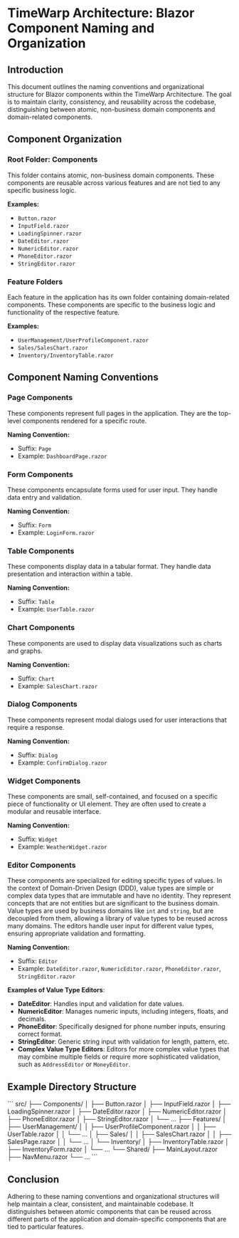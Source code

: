 # TimeWarp Architecture: Blazor Component Naming and Organization

## Introduction

This document outlines the naming conventions and organizational structure for Blazor components within the TimeWarp Architecture. The goal is to maintain clarity, consistency, and reusability across the codebase, distinguishing between atomic, non-business domain components and domain-related components.

## Component Organization

### Root Folder: Components

This folder contains atomic, non-business domain components. These components are reusable across various features and are not tied to any specific business logic.

**Examples:**
- `Button.razor`
- `InputField.razor`
- `LoadingSpinner.razor`
- `DateEditor.razor`
- `NumericEditor.razor`
- `PhoneEditor.razor`
- `StringEditor.razor`

### Feature Folders

Each feature in the application has its own folder containing domain-related components. These components are specific to the business logic and functionality of the respective feature.

**Examples:**
- `UserManagement/UserProfileComponent.razor`
- `Sales/SalesChart.razor`
- `Inventory/InventoryTable.razor`

## Component Naming Conventions

### Page Components

These components represent full pages in the application. They are the top-level components rendered for a specific route.

**Naming Convention:**
- Suffix: `Page`
- Example: `DashboardPage.razor`

### Form Components

These components encapsulate forms used for user input. They handle data entry and validation.

**Naming Convention:**
- Suffix: `Form`
- Example: `LoginForm.razor`

### Table Components

These components display data in a tabular format. They handle data presentation and interaction within a table.

**Naming Convention:**
- Suffix: `Table`
- Example: `UserTable.razor`

### Chart Components

These components are used to display data visualizations such as charts and graphs.

**Naming Convention:**
- Suffix: `Chart`
- Example: `SalesChart.razor`

### Dialog Components

These components represent modal dialogs used for user interactions that require a response.

**Naming Convention:**
- Suffix: `Dialog`
- Example: `ConfirmDialog.razor`

### Widget Components

These components are small, self-contained, and focused on a specific piece of functionality or UI element. They are often used to create a modular and reusable interface.

**Naming Convention:**
- Suffix: `Widget`
- Example: `WeatherWidget.razor`

### Editor Components

These components are specialized for editing specific types of values. In the context of Domain-Driven Design (DDD), value types are simple or complex data types that are immutable and have no identity. They represent concepts that are not entities but are significant to the business domain. Value types are used by business domains like `int` and `string`, but are decoupled from them, allowing a library of value types to be reused across many domains. The editors handle user input for different value types, ensuring appropriate validation and formatting.

**Naming Convention:**
- Suffix: `Editor`
- Example: `DateEditor.razor`, `NumericEditor.razor`, `PhoneEditor.razor`, `StringEditor.razor`

**Examples of Value Type Editors**:
- **DateEditor**: Handles input and validation for date values.
- **NumericEditor**: Manages numeric inputs, including integers, floats, and decimals.
- **PhoneEditor**: Specifically designed for phone number inputs, ensuring correct format.
- **StringEditor**: Generic string input with validation for length, pattern, etc.
- **Complex Value Type Editors**: Editors for more complex value types that may combine multiple fields or require more sophisticated validation, such as `AddressEditor` or `MoneyEditor`.

## Example Directory Structure

\```
src/
├── Components/
│   ├── Button.razor
│   ├── InputField.razor
│   ├── LoadingSpinner.razor
│   ├── DateEditor.razor
│   ├── NumericEditor.razor
│   ├── PhoneEditor.razor
│   ├── StringEditor.razor
│   └── ...
├── Features/
│   ├── UserManagement/
│   │   ├── UserProfileComponent.razor
│   │   ├── UserTable.razor
│   │   └── ...
│   ├── Sales/
│   │   ├── SalesChart.razor
│   │   ├── SalesPage.razor
│   │   └── ...
│   └── Inventory/
│       ├── InventoryTable.razor
│       ├── InventoryForm.razor
│       └── ...
└── Shared/
├── MainLayout.razor
├── NavMenu.razor
└── ...
\```

## Conclusion

Adhering to these naming conventions and organizational structures will help maintain a clear, consistent, and maintainable codebase. It distinguishes between atomic components that can be reused across different parts of the application and domain-specific components that are tied to particular features.

